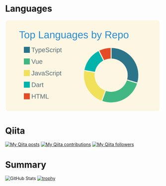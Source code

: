 # Languages

[![](https://raw.githubusercontent.com/YuikoIto/YuikoIto/master/profile-summary-card-output/solarized/1-repos-per-language.svg)](https://github.com/vn7n24fzkq/github-profile-summary-cards)

# Qiita
[![My Qiita posts](https://qiita-badge.apiapi.app/s/Yui_active/posts.svg)](http://qiita.com/yuikoito)
[![My Qiita contributions](https://qiita-badge.apiapi.app/s/Yui_active/contributions.svg)](http://qiita.com/yuikoito)
[![My Qiita followers](https://qiita-badge.apiapi.app/s/Yui_active/followers.svg)](http://qiita.com/yuikoito)


# Summary

![GitHub Stats](https://github-readme-stats.vercel.app/api?username=YuikoIto&count_private=true&show_icons=true&theme=monokai)
[![trophy](https://github-profile-trophy.vercel.app/?username=YuikoIto)](https://github.com/ryo-ma/github-profile-trophy)
                

<!--
**YuikoIto/YuikoIto** is a ✨ _special_ ✨ repository because its `README.md` (this file) appears on your GitHub profile.

Here are some ideas to get you started:

- 🔭 I’m currently working on ...
- 🌱 I’m currently learning ...
- 👯 I’m looking to collaborate on ...
- 🤔 I’m looking for help with ...
- 💬 Ask me about ...
- 📫 How to reach me: ...
- 😄 Pronouns: ...
- ⚡ Fun fact: ...
-->
